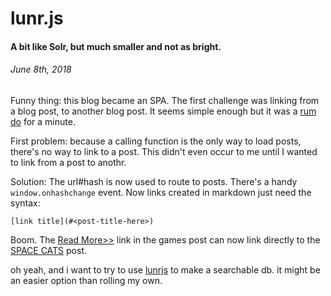 # lunr.js
#### A bit like Solr, but much smaller and not as bright.
###### *June 8th, 2018*


Funny thing: this blog became an SPA. The first challenge was linking from a blog post, to another blog post. It seems simple enough but it was a [rum do](https://www.phrases.org.uk/meanings/307350.html) for a minute.

First problem: because a calling function is the only way to load posts, there's no way to link to a post. This didn't even occur to me until I wanted to link from a post to anothr. 

Solution: The url#hash is now used to route to posts. There's a handy ```window.onhashchange``` event. Now links created in markdown just need the syntax:
```
[link title](#<post-title-here>)
```

Boom. The [Read More>>](#games) link in the games post can now link directly to the [SPACE CATS](#spacecats-intro) post.


oh yeah, and i want to try to use [lunrjs](https://github.com/olivernn/lunr.js) to make a searchable db. it might be an easier option than rolling my own.